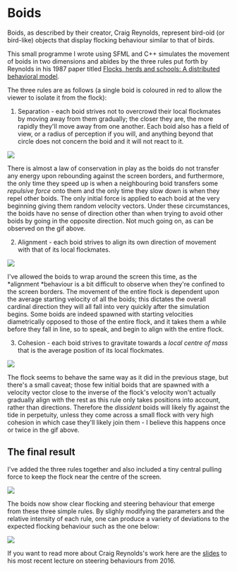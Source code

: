 # Boids

Boids, as described by their creator, Craig Reynolds, represent bird-oid (or bird-like) objects that display flocking behaviour similar to that of birds.

This small programme I wrote using SFML and C++ simulates the movement of boids in two dimensions and abides by the three rules put forth by Reynolds in his 1987 paper titled [Flocks, herds and schools: A distributed behavioral model](https://dl.acm.org/doi/10.1145/37401.37406).

The three rules are as follows (a single boid is coloured in red to allow the viewer to isolate it from the flock):


1. Separation - each boid strives not to overcrowd their local flockmates by moving away from them gradually; the closer they are, the more rapidly they'll move away from one another. Each boid also has a field of view, or a radius of perception if you will, and anything beyond that circle does not concern the boid and it will not react to it.

![](gifs/separation.gif)

There is almost a law of conservation in play as the boids do not transfer any energy upon rebounding against the screen borders, and furthermore, the only time they speed up is when a neighbouring boid transfers some *repulsive force* onto them and the only time they slow down is when they repel other boids. The only initial force is applied to each boid at the very beginning giving them random velocity vectors. Under these circumstances, the boids have no sense of direction other than when trying to avoid other boids by going in the opposite direction. Not much going on, as can be observed on the gif above.

2. Alignment - each boid strives to align its own direction of movement with that of its local flockmates.

![](gifs/alignment.gif)

I've allowed the boids to wrap around the screen this time, as the *alignment *behaviour is a bit difficult to observe when they're confined to the screen borders. The movement of the entire flock is dependent upon the average starting velocity of all the boids; this dictates the overall cardinal direction they will all fall into very quickly after the simulation begins. Some boids are indeed spawned with starting velocities diametrically opposed to those of the entire flock, and it takes them a while before they fall in line, so to speak, and begin to align with the entire flock.

3. Cohesion - each boid strives to gravitate towards a *local centre of mass* that is the average position of its local flockmates.

![](gifs/cohesion.gif)

The flock seems to behave the same way as it did in the previous stage, but there's a small caveat; those few initial boids that are spawned with a velocity vector close to the inverse of the flock's velocity won't actually gradually align with the rest as this rule only takes positions into account, rather than directions. Therefore the *dissident* boids will likely fly against the tide in perpetuity, unless they come across a small flock with very high cohesion in which case they'll likely join them - I believe this happens once or twice in the gif above.

## The final result
I've added the three rules together and also included a tiny central pulling force to keep the flock near the centre of the screen.

![](gifs/final.gif)

The boids now show clear flocking and steering behaviour that emerge from these three simple rules. By slighly modifying the parameters and the relative intensity of each rule, one can produce a variety of deviations to the expected flocking behaviour such as the one below:

![](gifs/variation.gif)

If you want to read more about Craig Reynolds's work here are the [slides](2016_UCSC_Steering_Behaviors.pdf) to his most recent lecture on steering behaviours from 2016.
